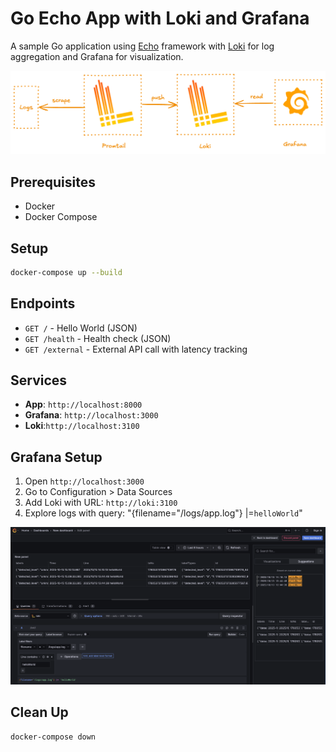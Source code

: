 # Go Echo App with Loki and Grafana

A sample Go application using [Echo](https://echo.labstack.com/) framework with [Loki](https://grafana.com/oss/loki/) for log aggregation and Grafana for visualization.

![Architecture](images/arch-diagram.png)

## Prerequisites

- Docker
- Docker Compose

## Setup

```bash
docker-compose up --build
```

## Endpoints

- `GET /` - Hello World (JSON)
- `GET /health` - Health check (JSON)
- `GET /external` - External API call with latency tracking

## Services

- **App**: `http://localhost:8000`
- **Grafana**: `http://localhost:3000`
- **Loki**:`http://localhost:3100`

## Grafana Setup

1. Open `http://localhost:3000`
2. Go to Configuration > Data Sources
3. Add Loki with URL: `http://loki:3100`
4. Explore logs with query: "{filename="/logs/app.log"} |=`helloWorld`"

![Architecture](images/grafana-ui.png)

## Clean Up

```bash
docker-compose down
```